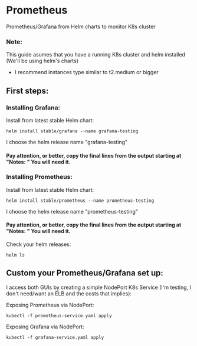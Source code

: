# Prometheus
Prometheus/Grafana from Helm charts to monitor K8s cluster

### Note:
This guide asumes that you have a running K8s cluster and helm installed (We'll be using helm's charts)
* I recommend instances type similar to t2.medium or bigger

## First steps:

### Installing Grafana:

Install from latest stable Helm chart:
```
helm install stable/grafana --name grafana-testing
```
I choose the helm release name "grafana-testing"
#### Pay attention, or better, copy the final lines from the output starting at "Notes: " You will need it.


### Installing Prometheus:
Install from latest stable Helm chart:
```
helm install stable/prometheus --name prometheus-testing
```
I choose the helm release name "prometheus-testing"
#### Pay attention, or better, copy the final lines from the output starting at "Notes: " You will need it.

Check your helm releases:
```
helm ls
```

## Custom your Prometheus/Grafana set up:
I access both GUIs by creating a simple NodePort K8s Service (I'm testing, I don't need/want an ELB and the costs that implies):

Exposing Prometheus via NodePort:
```
kubectl -f prometheus-service.yaml apply
```
Exposing Grafana via NodePort:
```
kubectl -f grafana-service.yaml apply
```


